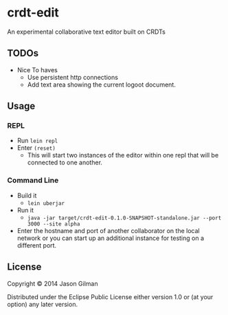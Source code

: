 # crdt-edit

An experimental collaborative text editor built on CRDTs

## TODOs

  * Nice To haves
    * Use persistent http connections
    * Add text area showing the current logoot document.

## Usage

### REPL

  * Run `lein repl`
  * Enter `(reset)`
    * This will start two instances of the editor within one repl that will be connected to one another.

### Command Line

  * Build it
    * `lein uberjar`
  * Run it
    * `java -jar target/crdt-edit-0.1.0-SNAPSHOT-standalone.jar --port 3000 --site alpha`
  * Enter the hostname and port of another collaborator on the local network or you can start up an additional instance for testing on a different port.

## License

Copyright © 2014 Jason Gilman

Distributed under the Eclipse Public License either version 1.0 or (at
your option) any later version.
